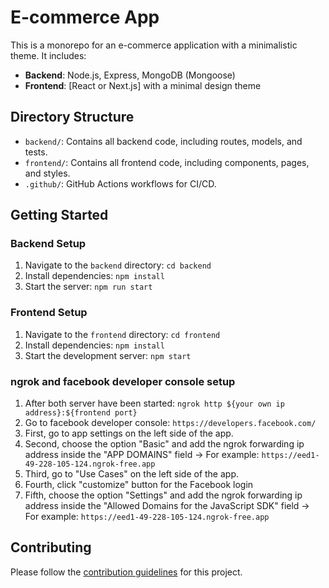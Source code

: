 # E-commerce App

This is a monorepo for an e-commerce application with a minimalistic theme. It includes:

- **Backend**: Node.js, Express, MongoDB (Mongoose)
- **Frontend**: [React or Next.js] with a minimal design theme

## Directory Structure

- `backend/`: Contains all backend code, including routes, models, and tests.
- `frontend/`: Contains all frontend code, including components, pages, and styles.
- `.github/`: GitHub Actions workflows for CI/CD.

## Getting Started

### Backend Setup

1. Navigate to the `backend` directory: `cd backend`
2. Install dependencies: `npm install`
3. Start the server: `npm run start`

### Frontend Setup

1. Navigate to the `frontend` directory: `cd frontend`
2. Install dependencies: `npm install`
3. Start the development server: `npm start`

### ngrok and facebook developer console setup

1. After both server have been started: `ngrok http ${your own ip address}:${frontend port}`
2. Go to facebook developer console: `https://developers.facebook.com/`
3. First, go to app settings on the left side of the app.
4. Second, choose the option "Basic" and add the ngrok forwarding ip address inside the "APP DOMAINS" field -> For example: `https://eed1-49-228-105-124.ngrok-free.app`
5. Third, go to "Use Cases" on the left side of the app.
6. Fourth, click "customize" button for the Facebook login
7. Fifth, choose the option "Settings" and add the ngrok forwarding ip address inside the "Allowed Domains for the JavaScript SDK" field -> For example: `https://eed1-49-228-105-124.ngrok-free.app`

## Contributing

Please follow the [contribution guidelines](CONTRIBUTING.md) for this project.
